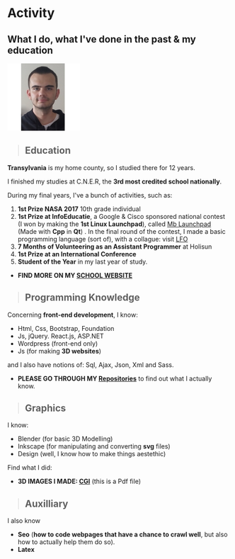# Activity

## What I do, what I've done in the past & my education

![Me](Picture_of_me.jpg)

> ## Education

__Transylvania__ is my home county, so I studied there for 12 years.

I finished my studies at C.N.E.R, the __3rd most credited school nationally__.

During my final years, I've a bunch of activities, such as:

1. __1st Prize NASA 2017__ 10th grade individual
2. __1st Prize at InfoEducatie__, a Google & Cisco sponsored national contest (I won by making the __1st Linux Launchpad__), called [Mb Launchpad](https://github.com/MusicBoard-Linux-Launchpad) (Made with __Cpp__ in __Qt__) . In the final round of the contest, I made a basic programming language (sort of), with a collague: visit [LFO](https://github.com/LfoProgramming)
2. __7 Months of Volunteering as an Assistant Programmer__ at Holisun
3. __1st Prize at an International Conference__
4. __Student of the Year__ in my last year of study.

- __FIND MORE ON MY [SCHOOL WEBSITE](http://alexpintea.weebly.com/)__


> ## Programming Knowledge

Concerning __front-end development__, I know:
- Html, Css, Bootstrap, Foundation
- Js, jQuery. React.js, ASP.NET
- Wordpress (front-end only)
- Js (for making __3D websites__)

and I also have notions of: Sql, Ajax, Json, Xml and Sass.

- __PLEASE GO THROUGH MY [Repositories](https://github.com/AlexPintea?tab=repositories)__ to find out what I actually know.


> ## Graphics

I know:
- Blender (for basic 3D Modelling)
- Inkscape (for manipulating and converting __svg__ files)
- Design (well, I know how to make things aestethic)

Find what I did:
- __3D IMAGES I MADE: [CGI]()__ (this is a Pdf file)

> ## Auxilliary

I also know
- __Seo__ (__how to code webpages that have a chance to crawl well__, but also how to actually help them do so).
- __Latex__ 
